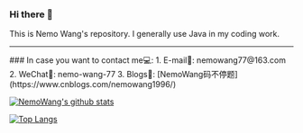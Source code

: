 ### Hi there 👋
This is Nemo Wang's repository. I generally use Java in my coding work.
<hr>
### In case you want to contact me💻:
1. E-mail📧: nemowang77@163.com
2. WeChat📲: nemo-wang-77
3. Blogs📝: [NemoWang码不停题](https://www.cnblogs.com/nemowang1996/)

[![NemoWang's github stats](https://github-readme-stats.vercel.app/api?username=nemowang&show_icons=true&theme=radical)](https://github.com/nemowang/github-readme-stats)

[![Top Langs](https://github-readme-stats.vercel.app/api/top-langs/?username=nemowang&layout=compact)](https://github.com/nemowang/github-readme-stats)

<!--
Here are some ideas to get you started:

- 🔭 I’m currently working on ...
- 🌱 I’m currently learning ...
- 👯 I’m looking to collaborate on ...
- 🤔 I’m looking for help with ...
- 💬 Ask me about ...
- 📫 How to reach me: ...
- 😄 Pronouns: ...
- ⚡ Fun fact: ...
-->
